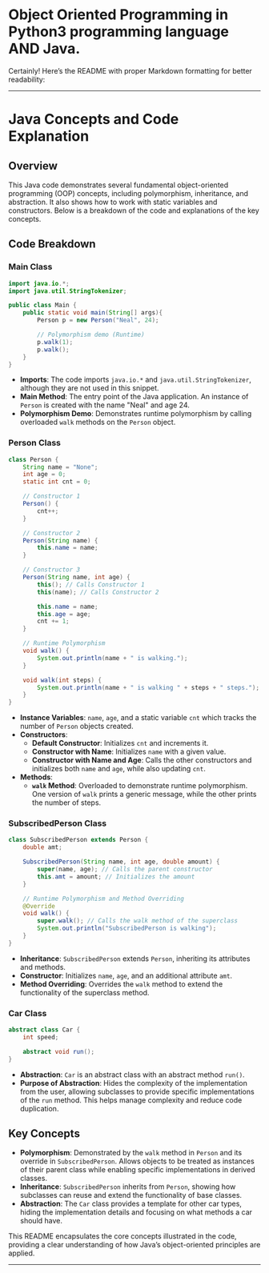 # Object Oriented Programming in Python3 programming language AND Java.
Certainly! Here’s the README with proper Markdown formatting for better readability:

---

# Java Concepts and Code Explanation

## Overview

This Java code demonstrates several fundamental object-oriented programming (OOP) concepts, including polymorphism, inheritance, and abstraction. It also shows how to work with static variables and constructors. Below is a breakdown of the code and explanations of the key concepts.

## Code Breakdown

### Main Class

```java
import java.io.*;
import java.util.StringTokenizer;

public class Main {
    public static void main(String[] args){
        Person p = new Person("Neal", 24);

        // Polymorphism demo (Runtime)
        p.walk(1);
        p.walk();
    }
}
```

- **Imports**: The code imports `java.io.*` and `java.util.StringTokenizer`, although they are not used in this snippet.
- **Main Method**: The entry point of the Java application. An instance of `Person` is created with the name "Neal" and age 24.
- **Polymorphism Demo**: Demonstrates runtime polymorphism by calling overloaded `walk` methods on the `Person` object.

### Person Class

```java
class Person {
    String name = "None";
    int age = 0; 
    static int cnt = 0;

    // Constructor 1
    Person() {
        cnt++;
    }

    // Constructor 2
    Person(String name) {
        this.name = name;
    }

    // Constructor 3
    Person(String name, int age) {
        this(); // Calls Constructor 1
        this(name); // Calls Constructor 2

        this.name = name;
        this.age = age;
        cnt += 1;
    }

    // Runtime Polymorphism
    void walk() {
        System.out.println(name + " is walking.");
    }

    void walk(int steps) {
        System.out.println(name + " is walking " + steps + " steps.");
    }
}
```

- **Instance Variables**: `name`, `age`, and a static variable `cnt` which tracks the number of `Person` objects created.
- **Constructors**: 
  - **Default Constructor**: Initializes `cnt` and increments it.
  - **Constructor with Name**: Initializes `name` with a given value.
  - **Constructor with Name and Age**: Calls the other constructors and initializes both `name` and `age`, while also updating `cnt`.
- **Methods**: 
  - **`walk` Method**: Overloaded to demonstrate runtime polymorphism. One version of `walk` prints a generic message, while the other prints the number of steps.

### SubscribedPerson Class

```java
class SubscribedPerson extends Person {
    double amt;

    SubscribedPerson(String name, int age, double amount) {
        super(name, age); // Calls the parent constructor
        this.amt = amount; // Initializes the amount
    }

    // Runtime Polymorphism and Method Overriding
    @Override
    void walk() {
        super.walk(); // Calls the walk method of the superclass
        System.out.println("SubscribedPerson is walking");
    }
}
```

- **Inheritance**: `SubscribedPerson` extends `Person`, inheriting its attributes and methods.
- **Constructor**: Initializes `name`, `age`, and an additional attribute `amt`.
- **Method Overriding**: Overrides the `walk` method to extend the functionality of the superclass method.

### Car Class

```java
abstract class Car {
    int speed; 

    abstract void run();
}
```

- **Abstraction**: `Car` is an abstract class with an abstract method `run()`.
- **Purpose of Abstraction**: Hides the complexity of the implementation from the user, allowing subclasses to provide specific implementations of the `run` method. This helps manage complexity and reduce code duplication.

## Key Concepts

- **Polymorphism**: Demonstrated by the `walk` method in `Person` and its override in `SubscribedPerson`. Allows objects to be treated as instances of their parent class while enabling specific implementations in derived classes.
- **Inheritance**: `SubscribedPerson` inherits from `Person`, showing how subclasses can reuse and extend the functionality of base classes.
- **Abstraction**: The `Car` class provides a template for other car types, hiding the implementation details and focusing on what methods a car should have.

This README encapsulates the core concepts illustrated in the code, providing a clear understanding of how Java’s object-oriented principles are applied.

---

